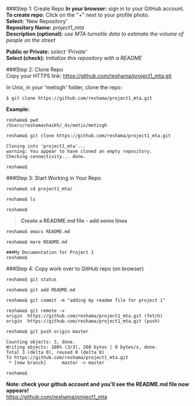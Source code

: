 
###Step 1:  Create Repo
**In your browser:**  sign in to your GitHub account.  
**To create repo:** Click on the "+" next to your profile photo.  
**Select:**  'New Repository'  
**Repository Name:**  *project1_mta*  
**Description (optional):**  *use MTA turnstile data to estimate the volume of people on the street*  

**Public or Private:**  *select 'Private'*  
**Select (check):**  *Initialize this repository with a README*  

###Step 2:  Clone Repo  
Copy your HTTPS link:  https://github.com/reshama/project1_mta.git

In Unix, in your 'metisgh' folder, clone the repo:  
```
$ git clone https://github.com/reshama/project1_mta.git
```

**Example:**    
```
reshama$ pwd
/Users/reshamashaikh/_ds/metis/metisgh

reshama$ git clone https://github.com/reshama/project1_mta.git

Cloning into 'project1_mta'...
warning: You appear to have cloned an empty repository.
Checking connectivity... done.

reshama$ 
```

###Step 3:  Start Working in Your Repo  
```
reshama$ cd project1_mta/

reshama$ ls

reshama$ 
```

>**Create a README.md file - add some lines**  

```
reshama$ emacs README.md

reshama$ more README.md

###My Documentation for Project 1
reshama$ 
```

###Step 4: Copy work over to GitHub repo (on browser)  
```
reshama$ git status

reshama$ git add README.md

reshama$ git commit -m "adding my readme file for project 1"

reshama$ git remote -v
origin	https://github.com/reshama/project1_mta.git (fetch)
origin	https://github.com/reshama/project1_mta.git (push)

reshama$ git push origin master

Counting objects: 3, done.
Writing objects: 100% (3/3), 260 bytes | 0 bytes/s, done.
Total 3 (delta 0), reused 0 (delta 0)
To https://github.com/reshama/project1_mta.git
 * [new branch]      master -> master
 
reshama$ 
````

**Note:  check your github account and you'll see the README.md file now appears!**  
https://github.com/reshama/project1_mta






